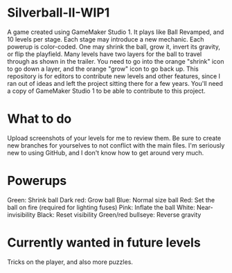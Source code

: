 # Silverball-II-WIP1
A game created using GameMaker Studio 1. It plays like Ball Revamped, and 10 levels per stage. Each stage may introduce a new mechanic. Each powerup is color-coded. One may shrink the ball, grow it, invert its gravity, or flip the playfield. Many levels have two layers for the ball to travel through as shown in the trailer. You need to go into the orange "shrink" icon to go down a layer, and the orange "grow" icon to go back up.
This repository is for editors to contribute new levels and other features, since I ran out of ideas and left the project sitting there for a few years. You'll need a copy of GameMaker Studio 1 to be able to contribute to this project.
# What to do
Upload screenshots of your levels for me to review them. Be sure to create new branches for yourselves to not conflict with the main files. I'm seriously new to using GitHub, and I don't know how to get around very much.
# Powerups
Green: Shrink ball
Dark red: Grow ball
Blue: Normal size ball
Red: Set the ball on fire (required for lighting fuses)
Pink: Inflate the ball
White: Near-invisibility
Black: Reset visibility
Green/red bullseye: Reverse gravity
# Currently wanted in future levels
Tricks on the player, and also more puzzles.
